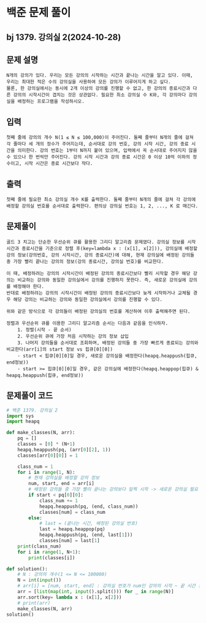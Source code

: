 # 백준 문제 풀이
## bj 1379. 강의실 2(2024-10-28)

## 문제 설명
    N개의 강의가 있다. 우리는 모든 강의의 시작하는 시간과 끝나는 시간을 알고 있다. 이때, 우리는 최대한 적은 수의 강의실을 사용하여 모든 강의가 이루어지게 하고 싶다.
    물론, 한 강의실에서는 동시에 2개 이상의 강의를 진행할 수 없고, 한 강의의 종료시간과 다른 강의의 시작시간이 겹치는 것은 상관없다. 필요한 최소 강의실 수 K와, 각 강의마다 강의실을 배정하는 프로그램을 작성하시오.

## 입력
    첫째 줄에 강의의 개수 N(1 ≤ N ≤ 100,000)이 주어진다. 둘째 줄부터 N개의 줄에 걸쳐 각 줄마다 세 개의 정수가 주어지는데, 순서대로 강의 번호, 강의 시작 시간, 강의 종료 시간을 의미한다. 강의 번호는 1부터 N까지 붙어 있으며, 입력에서 꼭 순서대로 주어지지 않을 수 있으나 한 번씩만 주어진다. 강의 시작 시간과 강의 종료 시간은 0 이상 10억 이하의 정수이고, 시작 시간은 종료 시간보다 작다.

## 출력
    첫째 줄에 필요한 최소 강의실 개수 K를 출력한다. 둘째 줄부터 N개의 줄에 걸쳐 각 강의에 배정할 강의실 번호를 순서대로 출력한다. 편의상 강의실 번호는 1, 2, ..., K 로 매긴다.

## 문제풀이
    골드 3 치고는 단순한 우선순위 큐를 활용한 그리디 알고리즘 문제였다. 강의실 정보를 시작시간과 종료시간을 기준으로 정렬 후(key=lambda x : (x[1], x[2])), 강의실에 배정할 강의 정보(강의번호, 강의 시작시간, 강의 종료시간)에 대해, 현재 강의실에 배정된 강의들 중 가장 빨리 끝나는 강의의 정보(강의 종료시간, 강의실 번호)를 비교한다. 
    
    이 때, 배정하려는 강의의 시작시간이 배정된 강의의 종료시간보다 빨리 시작할 경우 해당 강의는 비교하는 강의와 동일한 강의실에서 강의를 진행하지 못한다. 즉, 새로운 강의실에 강의를 배정해야 한다.
    반대로 배정하려는 강의의 시작시간이 배정된 강의의 종료시간보다 늦게 시작하거나 교체될 경우 해당 강의는 비교하는 강의와 동일한 강의실에서 강의를 진행할 수 있다.

    위와 같은 방식으로 각 강의들이 배정된 강의실의 번호를 계산하여 이후 출력해주면 된다.
    
    정렬과 우선순위 큐를 이용한 그리디 알고리즘 순서는 다음과 같음을 인식하자.
        1. 정렬(시작 - 끝 순서)
        2. 우선순위 큐에 가장 처음 시작하는 강의 정보 삽입
        3. 나머지 강의들을 순서대로 조회하며, 배정된 강의들 중 가장 빠르게 종료되는 강의와 비교한다(arr[i]의 start 정보 vs 힙큐[0][0]) 
        - start < 힙큐[0][0]일 경우, 새로운 강의실을 배정한다(heapq.heappush(힙큐, end정보))
        - start >= 힙큐[0][0]일 경우, 같은 강의실에 배정한다(heapq.heappop(힙큐) & heapq.heappush(힙큐, end정보))

## 문제풀이 코드
```python
# 백준 1379. 강의실 2
import sys
import heapq

def make_classes(N, arr):
    pq = []
    classes = [0] * (N+1)
    heapq.heappush(pq, (arr[0][2], 1))
    classes[arr[0][0]] = 1

    class_num = 1
    for i in range(1, N):
        # 현재 강의실을 배정할 강의 정보
        num, start, end = arr[i]
        # 배정된 강의들 중 가장 빨리 끝나는 강의보다 일찍 시작 -> 새로운 강의실 필요
        if start < pq[0][0]:
            class_num += 1
            heapq.heappush(pq, (end, class_num))
            classes[num] = class_num
        else:
            # last = (끝나는 시간, 배정된 강의실 번호)
            last = heapq.heappop(pq)
            heapq.heappush(pq, (end, last[1]))
            classes[num] = last[1]
    print(class_num)
    for i in range(1, N+1):
        print(classes[i])

def solution():
    # N : 강의의 개수(1 <= N <= 100000)
    N = int(input())
    # arr[i] = [num, start, end] : 강의실 번호가 num인 강의의 시작 ~ 끝 시간 : start ~ end
    arr = [list(map(int, input().split())) for _ in range(N)]
    arr.sort(key= lambda x : (x[1], x[2]))
    # print(arr)
    make_classes(N, arr)
solution()
```